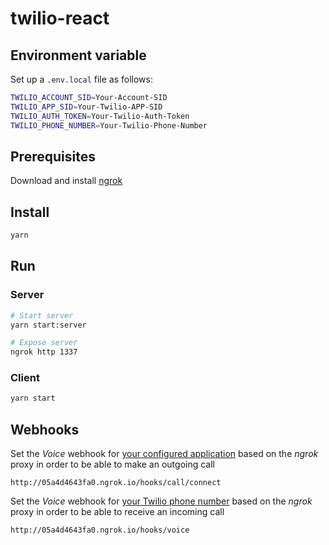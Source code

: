 # twilio-react

## Environment variable

Set up a `.env.local` file as follows:

```sh
TWILIO_ACCOUNT_SID=Your-Account-SID
TWILIO_APP_SID=Your-Twilio-APP-SID
TWILIO_AUTH_TOKEN=Your-Twilio-Auth-Token
TWILIO_PHONE_NUMBER=Your-Twilio-Phone-Number
```

## Prerequisites

Download and install [ngrok](https://ngrok.com/)

## Install

```sh
yarn
```

## Run

### Server

```sh
# Start server
yarn start:server

# Expose server
ngrok http 1337
```

### Client

```sh
yarn start
```

## Webhooks

Set the _Voice_ webhook for [your configured application](https://www.twilio.com/console/sms/runtime/twiml-apps) based on the _ngrok_ proxy in order to be able to make an outgoing call

```
http://05a4d4643fa0.ngrok.io/hooks/call/connect
```

Set the _Voice_ webhook for [your Twilio phone number](https://www.twilio.com/console/phone-numbers/incoming) based on the _ngrok_ proxy in order to be able to receive an incoming call

```
http://05a4d4643fa0.ngrok.io/hooks/voice
```
